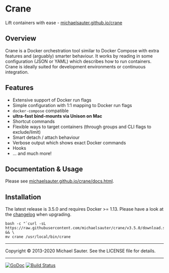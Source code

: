 # Crane
Lift containers with ease - [michaelsauter.github.io/crane](https://michaelsauter.github.io/crane/)


## Overview
Crane is a Docker orchestration tool similar to Docker Compose with extra
features and (arguably) smarter behaviour. It works by reading in some
configuration (JSON or YAML) which describes how to run containers. Crane is
ideally suited for development environments or continuous integration.

## Features

* Extensive support of Docker run flags
* Simple configuration with 1:1 mapping to Docker run flags
* `docker-compose` compatible
* **ultra-fast bind-mounts via Unison on Mac**
* Shortcut commands
* Flexible ways to target containers (through groups and CLI flags to exclude/limit)
* Smart detach / attach behaviour
* Verbose output which shows exact Docker commands
* Hooks
* ... and much more!

## Documentation & Usage

Please see [michaelsauter.github.io/crane/docs.html](https://michaelsauter.github.io/crane/docs.html).

## Installation

The latest release is 3.5.0 and requires Docker >= 1.13.
Please have a look at the [changelog](https://github.com/michaelsauter/crane/blob/master/CHANGELOG.md) when upgrading.

```
bash -c "`curl -sL https://raw.githubusercontent.com/michaelsauter/crane/v3.5.0/download.sh`" && \
mv crane /usr/local/bin/crane
```

---

Copyright © 2013-2020 Michael Sauter. See the LICENSE file for details.

---

[![GoDoc](https://godoc.org/github.com/michaelsauter/crane?status.png)](https://godoc.org/github.com/michaelsauter/crane)
[![Build Status](https://travis-ci.org/michaelsauter/crane.svg?branch=master)](https://travis-ci.org/michaelsauter/crane)
